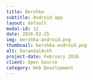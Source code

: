 ```yaml
---
title: Bershka
subtitle: Android app
layout: default
modal-id: 12
date: 2016-02-25
img: bershka-android.png
thumbnail: bershka-android.png
alt: DurandalAuth
project-date: February 2016
client: Open Source
category: Web Development
---
```


